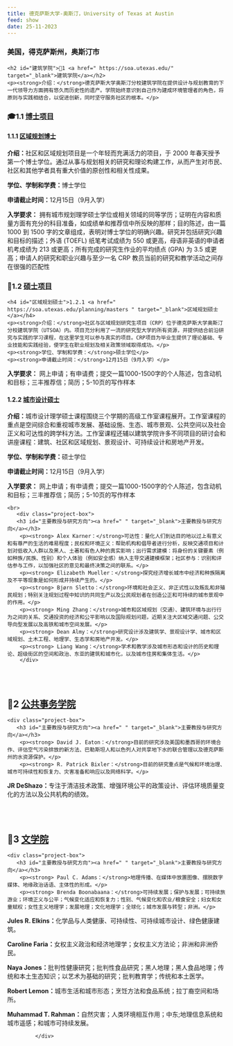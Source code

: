 ```yaml
---
title: 德克萨斯大学-奥斯汀，University of Texas at Austin
feed: show
date: 25-11-2023
---
```


<html lang="zh">
<head>
    <meta charset="UTF-8">
    <title> 德克萨斯大学-奥斯汀，University of Texas at Austin </title>
    <link rel="stylesheet" href="/assets/css/CSS.css">
</head>
<body>
    <h3>美国，得克萨斯州，奥斯汀市</h3>

 
    <h2 id="建筑学院">🏫1 <a href=" https://soa.utexas.edu/" target="_blank">建筑学院</a></h2>
    <p><strong>介绍：</strong>德克萨斯大学奥斯汀分校建筑学院在提供设计与规划教育的下一代领导力方面拥有悠久而历史性的遗产。学院始终意识到自己作为建成环境管理者的角色，将原则与实践相结合，以促进创新，同时坚守服务社区的根本。</p>

<h3 id="博士项目">🎓1.1 <a href=" https://soa.utexas.edu/doctoral-programs " target="_blank">博士项目</a></h3>

  <h4 id="区域规划博士">1.1.1 <a href=" " target="_blank">区域规划博士</a></h4>
    <p><strong>介绍：</strong>社区和区域规划项目是一个年轻而充满活力的项目，于 2000 年春天授予第一个博士学位。通过从事与规划相关的研究和理论构建工作，从而产生对市民、社区和其他学者具有重大价值的原创性和相关性成果。</p>
    <p><strong>学位、学制和学费：</strong>博士学位</p>
    <p><strong>申请截止时间：</strong>12月15日（9月入学）</p>
<p><strong>入学要求：</strong> 拥有城市规划理学硕士学位或相关领域的同等学历；证明在内容和质量方面有充分的科目准备，如成绩单和推荐信中所反映的那样；目的陈述，由一篇 1000 到 1500 字的文章组成，表明对博士学位的明确兴趣。研究并包括研究兴趣和目标的描述；外语 (TOEFL) 纸笔考试成绩为 550 或更高，母语非英语的申请者机考成绩为 213 或更高；所有完成的研究生作业的平均绩点 (GPA) 为 3.5 或更高；申请人的研究和职业兴趣与至少一名 CRP 教员当前的研究和教学活动之间存在很强的匹配性</p>


<h3 id="硕士项目"> 📖1.2 <a href=" " target="_blank">硕士项目</a></h3>

    <h4 id="区域规划硕士">1.2.1 <a href=" https://soa.utexas.edu/planning/masters " target="_blank">区域规划硕士</a></h4>
    <p><strong>介绍：</strong>社区与区域规划研究生项目（CRP）位于德克萨斯大学奥斯汀分校建筑学院（UTSOA）内。项目充分利用了一流的研究型大学的所有资源，并提供结合前沿研究与实践的学习课程，在这里学生可以参与真实的项目。CRP项目为毕业生提供了理论基础、专业技能和实践经验，使学生在职业规划及相关政策领域取得成功。</p>
    <p><strong>学位、学制和学费：</strong>硕士学位</p>
    <p><strong>申请截止时间：</strong>12月15日（9月入学）</p>
<p><strong>入学要求：</strong> 网上申请；有申请费；提交一篇1000-1500字的个人陈述，包含动机和目标；三丰推荐信；简历；5-10页的写作样本</p>

<h4 id="城市设计硕士">1.2.2 <a href=" https://soa.utexas.edu/urban-design/msud " target="_blank">城市设计硕士</a></h4>
    <p><strong>介绍：</strong>城市设计理学硕士课程围绕三个学期的高级工作室课程展开。工作室课程的重点是空间综合和重视城市发展、基础设施、生态、城市景观、公共空间以及社会正义和可达性的跨学科方法。工作室课程还辅以建筑学院许多不同项目的研讨会和讲座课程：建筑、社区和区域规划、景观设计、可持续设计和房地产开发。</p>
    <p><strong>学位、学制和学费：</strong>硕士学位</p>
    <p><strong>申请截止时间：</strong>12月15日（9月入学）</p>
    <p><strong>入学要求：</strong> 网上申请；有申请费；提交一篇1000-1500字的个人陈述，包含动机和目标；三丰推荐信；简历；5-10页的写作样本</p>


  
    <br>
       <div class="project-box">
       <h3 id="主要教授与研究方向"><a href=" " target="_blank">主要教授与研究方向</a></h3>
        <p><strong> Alex Karner：</strong>可达性：量化人们到达目的地以过上有意义和有尊严的生活的难易程度；民权和环境正义：帮助机构和倡导者进行分析，反映交通项目和计划对低收入人群以及黑人、土著和有色人种的真实影响；出行需求建模：将身份的关键要素（例如种族/民族、性别）和个人体验（例如安全感）纳入主导交通建模框架；社区参与：识别和评估参与工作，以加强社区的意见和最终决策之间的联系。</p>
        <p><strong> Elizabeth Mueller：</strong>探究经济增长城市中经济和种族隔离及不平等现象是如何形成并持续产生的。</p>
        <p><strong> Bjørn Sletto：</strong>环境和社会正义、非正式性以及叛乱和非殖民规划；特别关注规划过程中知识的共同生产以及公民规划者在创造公正和可持续的城市景观中的作用。</p>
        <p><strong> Ming Zhang：</strong>城市和区域规划（交通）、建筑环境与出行行为之间的关系、交通投资的经济和公平影响以及国际规划问题，近期关注大区域交通问题、公交导向型发展以及高铁和城市空间发展。</p>
        <p><strong> Dean Almy：</strong>研究设计涉及建筑学、景观设计学、城市和区域规划、土木工程、地理学、生态学和房地产开发。</p>
        <p><strong> Liang Wang：</strong>学术和教学涉及城市形态和设计的历史和理论、超级街区的空间和政治、东亚的建筑和城市化，以及城市住房和集体生活。</p>
        </div>
<br>
    <br>


  <h2 id="公共事务学院">🏫2 <a href=" https://lbj.utexas.edu/" target="_blank">公共事务学院</a></h2>
   
    <div class="project-box">
       <h3 id="主要教授与研究方向"><a href=" " target="_blank">主要教授与研究方向</a></h3>
        <p><strong> David J. Eaton：</strong>目前的研究涉及美国和墨西哥的环境合作、评估空气污染排放的新方法、巴勒斯坦人和以色列人对共享地下水的联合管理以及德克萨斯州的水资源保护。</p>
        <p><strong> R. Patrick Bixler：</strong>目前的研究重点是气候和环境治理、城市可持续性和恢复力、灾害准备和响应以及网络科学。</p>
<p><strong> JR DeShazo：</strong>专注于清洁技术政策、增强环境公平的政策设计、评估环境质量变化的方法以及公共机构的绩效。</p>
             </div>
<br>
<br>

  <h2 id="文学院">🏫3 <a href=" https://liberalarts.utexas.edu/" target="_blank">文学院</a></h2>
   
    <div class="project-box">
       <h3 id="主要教授与研究方向"><a href=" " target="_blank">主要教授与研究方向</a></h3>
        <p><strong> Paul C. Adams：</strong>地理传播、在媒体中放置图像、摆脱数字媒体、地缘政治话语、主体性的形成。</p>
        <p><strong> Brenda Boonabaana：</strong>可持续发展；保护与发展；可持续旅游业；环境正义与公平；气候变化适应和恢复力；性别、气候变化和农业/粮食安全；妇女和女童赋权；女性主义地理学；发展地理；文化地理学；全球化；城市发展与转型；非洲。</p>
<p><strong> Jules R. Elkins：</strong>化学品与人类健康、可持续性、可持续城市设计、绿色健康建筑。</p>
<p><strong> Caroline Faria：</strong>女权主义政治和经济地理学；女权主义方法论；非洲和非洲侨民。</p>
<p><strong> Naya Jones：</strong>批判性健康研究；批判性食品研究；黑人地理；黑人食品地理；传统和本土生态知识；以艺术为基础的研究；批判教育学；传统和本土医学。</p>
<p><strong> Robert Lemon：</strong>城市生活和城市形态；烹饪方法和食品系统；拉丁裔空间和场所。</p>
<p><strong> Muhammad T. Rahman：</strong>自然灾害；人类环境相互作用；中东;地理信息系统和城市遥感；和城市可持续发展。</p>

             </div>
<br>
    <br>



  </body>
</html>

